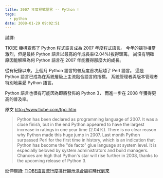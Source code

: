 ```yaml
---
title: 2007 年度程式語言 -- Python !
tags:
  - python
date: 2008-01-29 09:02:51
---
```


試譯:

TIOBE 機構宣佈了 Python 程式語言成為 2007 年度程式語言。
今年的競爭相當激烈，但是最終 Python 語言以最高的年成長率(2.04%)拔得頭籌。
尚沒有明確原因能解釋為何 Python 語言在 2007 年能獲得那麼大的成長。

從有紀錄以來，上個月 Python 語言的普及度首次超越了 Perl 語言。
這是 Python 語言已成為在系統層級上主流黏合語言的指標。
系統管理者與版本管理者特別地喜愛 Python 語言。

Python 語言也很有可能因為即將發佈的 Python 3，
而進一步在 2008 年獲得更高的普及率。

原文 http://www.tiobe.com/tpci.htm

> Python has been declared as programming language of 2007\. It was a close finish, but in the end Python appeared to have the largest increase in ratings in one year time (2.04%). There is no clear reason why Python made this huge jump in 2007\. Last month Python surpassed Perl for the first time in history, which is an indication that Python has become the "de facto" glue language at system level. It is especially beloved by system administrators and build managers. Chances are high that Python's star will rise further in 2008, thanks to the upcoming release of Python 3.

延伸閱讀: [TIOBE語言流行度排行顯示混合編程時代到來](http://www.infoq.com/cn/news/2008/01/tiobe-language-of-year)